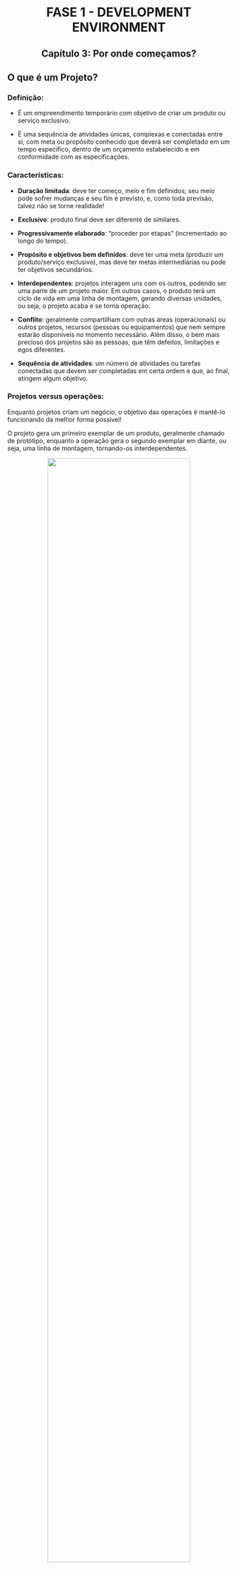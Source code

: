 <div id="fase01" align="center">
<h1>FASE 1 - DEVELOPMENT ENVIRONMENT</h1>
<h2>Capítulo 3: Por onde começamos?</h2>
</div>

## O que é um Projeto?

### Definição:

- É um empreendimento temporário com objetivo de criar um produto ou serviço exclusivo.

- É uma sequência de atividades únicas, complexas e conectadas entre si, com meta ou propósito conhecido que deverá ser completado em um tempo específico, dentro de um orçamento estabelecido e em conformidade com as especificações.

### Características:

- **Duração limitada**: deve ter começo, meio e fim definidos; seu meio pode sofrer mudanças e seu fim é previsto, e, como toda previsão, talvez não se torne realidade!

- **Exclusivo**: produto final deve ser diferente de similares.

- **Progressivamente elaborado**: “proceder por etapas” (incrementado ao longo do tempo).

- **Propósito e objetivos bem definidos**: deve ter  uma meta (produzir um produto/serviço exclusivo),   mas deve ter metas intermediárias ou pode ter objetivos secundários.

- **Interdependentes**: projetos interagem uns com os  outros, podendo ser uma parte de um projeto maior. Em outros casos, o produto terá um ciclo de vida em uma  linha de montagem, gerando diversas unidades, ou seja, o projeto acaba e se torna operação.

- **Conflito**: geralmente compartilham com outras áreas (operacionais) ou outros projetos, recursos (pessoas ou equipamentos) que nem sempre estarão  disponíveis no momento necessário. Além disso, o bem  mais precioso dos projetos são as pessoas, que têm defeitos, limitações e egos diferentes.

- **Sequência de atividades**: um número de atividades ou tarefas conectadas que devem ser completadas em certa ordem e que, ao final, atingem algum objetivo.

### Projetos versus operações:

Enquanto projetos criam um negócio, o objetivo das operações é mantê-lo funcionando da melhor forma possível!

O projeto gera um primeiro exemplar de um produto, geralmente chamado de protótipo, enquanto a operação gera o segundo exemplar em diante, ou seja, uma linha de montagem, tornando-os interdependentes.

<div align="center">
<img width="80%" src="../assets/projeto-versus-operacao.png" /><br>
<em>Diferenças entre projeto e operação.</em>
</div>

## Conceitos importantes:

### A) Partes interessadas (Stakeholders):

Partes interessadas são todas as pessoas afetadas pelo projeto, de forma positiva ou negativa (patrocinadores, proprietários, financiadores, governo, vizinhos, clientes, funcionários, fornecedores, incorporadores, gerentes, terceiros,entre outros).

### B) Gerenciamento de projetos:

Para que os projetos terminem no prazo estabelecido, de acordo com gastos previstos e contendo tudo que foi acertado, precisam ser  bem gerenciados; precisam de um bom planejamento e de uma execução bem controlada.

A `gerência de projetos` é constituída de uma série de ferramentas e técnicas utilizadas para descrever, organizar e monitorar o andamento das atividades do projeto. Seus benefícios incluem:

- Propósito bem definido e especificado.
- Escopo delineado com clareza.
- Controle independente, protegendo-o de flutuações operacionais.
- Medições mais fáceis.
- Alocações de recursos humanos mais flexíveis.
- Promove motivação e moral da equipe.
- Favorece a capacitação profissional dos recursos humanos.
- Facilita a discrição e a segurança (quando o projeto as requer).
- Mobilidade – projetos podem ser executados fora do ambiente da empresa.

## Gerente de projetos:

### Quem é?

Sua especialidade é a ***resolução de problemas***, viabilizando o projeto. Embora possa ter habilidades técnicas, não é um pré-requisito: ele contará com especialistas na equipe para quando a necessidade técnica surgir.

### Habilidades necessárias a um gerente de projetos:

- **Liderança**: enquanto gerentes buscam resultados e viabilização do projeto de acordo com as exigências, o líder expressa sua visão, busca o consenso quanto às metas estratégicas, direciona, inspira e motiva sua equipe.

- **Comunicação**: as formas oral e escrita de comunicação constituem o alicerce para um projeto bem-sucedido. Também deve assegurar  que as informações sejam explícitas, claras e completas em todas as atividades de comunicação do projeto.

- **Elaboração de orçamentos**: deve possuir conhecimentos básicos de finanças e contabilidade, pois precisa estabelecer (realizando estimativas de custos) e controlar o orçamento.

- **Planejamento**: importante para que o projeto saia no prazo, dentro do orçamento e de acordo com as especificações, deve-se  estabelecer como serão as atividades, e é essencial definir quem fará o que e quando!

- **Aptidões organizacionais**: manter a organização e fazer um bom gerenciamento de tempo.

- **Negociação e influência**: são necessárias competências de negociação para definição do escopo, orçamentos, alocação de negócios  compartilhados etc. É necessário conhecer muito bemas estruturas formais e informais de todas as organizações relacionadas ao projeto. Poder e política são técnicas usadas na influência.

- **Resolução de conflitos**: identificar sintomas de problemas, identificá-los e, quando necessário, tomar decisões e implementar soluções.

- **Formação e motivação de equipes**: o gerente de projeto define o espírito da equipe e a ajudará em tarefas da sua formação,  tornando-a funcional, além de ser reponsável pela motivação.

## Ativos de processos organizacionais:

Qualquer conhecimento, prática ou artefato de todas as organizações envolvidas que possam ser úteis para executar ou administrar o projeto (planos, processos, políticas, procedimentos e quaisquer bases de conhecimento).

### Categorias:

a) Processos e procedimentos:

- Padrões, políticas (de segurança, por exemplo), ciclos de vida padrão para os produtos ou projetos e políticas e procedimentos de qualidade, como auditorias de processos, listas de verificação, metas, entre outros.
- Diretrizes  padronizadas e critérios de medição de desempenho e de avaliação de propostas.
- Modelos, como de risco, EAP/WBS e diagrama de redes para cronogramas.
- Procedimentos de controles financeiros: relatórios de horas, análises de gastos, entre outros.
- Procedimentos de controle de mudanças de projeto.
- Diretrizes de encerramento de projeto: auditorias finais do projeto, avaliações, validações e critérios de aceitação de produto.

b) Base de conhecimento:

- Arquivos de projetos anteriores: linhas de base para escopo, custo, cronograma e qualidade, cronogramas de projeto e registro de riscos com suas ações de respostas planejadas.
- Bancos de dados de gerenciamento de configuração contendo as linhas de base de todos os padrões, políticas e procedimentos necessários para oficializar um projeto na empresa.
- Bases de conhecimento de informações históricas e lições aprendidas: bancos de dados de medição de processos que podem ser usados  para coletar e disponibilizar dados de medição de processos e produtos.
- Bancos de dados financeiros contendo informações, como: custos homem/hora, custos incorridos, orçamentos e outros dados financeiros.

## Fatores ambientais da empresa:

Condições pertinentes à empresa que influenciam ou restringem o projeto de alguma maneira. Alteram as opções de gerenciamento, influenciando de maneira positiva ou negativa, como:
- Cultura, estrutura e governança organizacional.
- Distribuições geográficas e infraestrutura das instalações da empresa.
- Normas governamentais ou do setor em questão.
- Recursos humanos existentes, com suas habilidades e conhecimentos.
- Administração de pessoal.
- Condições de mercado.
- Sistemas de autorização de trabalho da empresa.
- Clima político.
- Tolerância a risco das partes interessadas.
- Canais de comunicação estabelecidos.
- Bancos de dados comerciais que podem ser usados para estimativa de custos ou estudo de riscos.
- Sistema de informações do gerenciamento de projetos: software para cronograma, sistema de gerenciamento de configuração, coleta e distribuição de informações, como uma intranet etc.

## Processos de gerenciamento de projetos:

`Processo`: conjunto de atividades que, cumpridas na ordem apropriada, atingem um objetivo predefinido. Um projeto tem entradas (artefatos necessários à sua execução), técnicas e ferramentas que são aplicadas na execução e, como resultado, temos como saída os artefato(s) que era(m)o(s) seu(s) respectivo(s) objetivo(s)!

### Classificação:

- Processos de gerenciamento de projetos: focados em gerenciamento, utilizados para conduzir o projeto da maneira eficaz. Será o estudado em aula, pois são **considerados “boa prática”** (a aplicação desses processos pode aumentar as chances de sucesso de um projeto).
- Processos orientados a produtos: definidos pelo ciclo de vida do projeto, variando de acordo com a área de aplicação.

### Grupos de processos de gerenciamento de projeto:

Os processos de gerenciamento de projetos são agrupados em cinco categorias:

- Grupos de processos de iniciação: devem ser executados na definição de um novo projeto.
- Grupos de processos de planejamento: processos necessários para definir o escopo do projeto, refinar os projetos e determinar as ações necessárias para atingir as metas.
- Grupos de processos de execução: necessários para executar o trabalho definido e satisfazer as especificações do projeto.
- Grupos de processos de monitoramento e controle: exigidos para acompanhar e controlar o progresso e o desempenho do projeto.
- Grupos de processos de encerramento: necessários para finalizar o projeto ou fase de projeto.

Raramente são distintos ou ocorrem uma única vez: tratam-se de atividades sobrepostas e podem ocorrer ao longo de todo o projeto.

Há, ainda, um `ciclo  PDCA` definido para o gerenciamento de projetos, que compreende os atos de Planejar (Plan), Fazer (Do), Verificar (Check) e Agir (Act), repetindo diversas vezes durante a execução, dependendo do ciclo de vida. O grupo de processos de monitoramento e controle permeia os projetos do início ao fim.

## Conceitos Ágeis Modernos:

Há quatro `princípios básicos`:

1. Torne as pessoas sensacionais: inclua as pessoas que usam, produzem, compram, vendem e financiam os produtos e serviços.
2. Faça da segurança um pré-requisito: preze a construção de um produto seguro (proteção do tempo, informações, saúde, reputação, relacionamentos e investimentos das pessoas.
3. Erre rápido e aprenda rápido: aprender com o erro e não tornar a repeti-lo. 
4. Entregue valor a todo instante: entregas parciais são um dos pilares da agilidade, e o produto deve ter valor para o cliente.

A `gestão ágil de projetos` surgiu com a criação dos processos ágeis de desenvolvimento de software. O principal ***objetivo*** é permitir o controle das atividades de construção que utilizam técnicas ágeis para gerar informações gerenciais sobre o andamento e a evolução do projeto!

Processos ágeis possuem ***três características principais***:
- Requisitos de um projeto ágil são instáveis por natureza. São incluídos e excluídos requisitos à medida que o projeto evolui,  adequando-o às necessidades imediatas.
- Há uma interposição das fases de projeto e de implementação fazendo com que a arquitetura e os requisitos técnicos sejam tratados à medida que são criados.
- As fases de desenvolvimento do projeto não são sequenciais como de costume - ocorrem de acordo com as condições do projeto!

***Duas técnicas se destacam para gestão de projetos ágeis***: definição da estratégia e a construção incremental do software,  contendo  as  funcionalidades e construídas com a qualidade esperada e o feedback constante do cliente em todas as etapas, proporcionando agilidade na resolução de pendências e na avaliação dos requisitos.

No mercado, destacam-se dois métodos de gestão de projetos ágeis: ***método Extreme Project Management (XPM)*** e ***SCRUM***, processo da indústria automobilística adaptado à construção de software.

## Gestão de projetos com SCRUM:

### O que é SCRUM?

- É um dos frameworks mais utilizados para projetos ágeis.
- Faz uso de um processo incremental e iterativo que produz partes do projeto de forma constante, contendo funções definidas e priorizadas pelo cliente, que faz o aceite de cada entrega produzida em períodos de 1 a 4 semanas (o padrão mais comum de mercado é 2 semanas).
- Fundamentado nas questões ágeis do cliente como parte da equipe, incrementos em período de tempo fixo e aberto às solicitações de mudanças, sendo adaptativo em relação ao ambiente e colaborativo com as partes interessadas.

### Valores:

Está fundamentado em cinco valores:
- Compromisso (em apoiar uns aos outros e buscar atingir os objetivos).
- Foco (em fazer o melhor possível para atingir as metas).
- Abertura (para falar e ouvir membros do time e stakeholders).
- Respeito (entre pessoas, reconhecendo que cada membro do time é capaz e independente).
- Coragem (para fazer a coisa certa e trabalhar em problemas difíceis).

> Para mais informações, acessar [este](www.scrum.org) ou [este](www.scrumalliance.org) links!

### Papéis:

- `Scrum Master (SM)`: líder do processo de gerenciamento de projetos, apoiando tanto gerentes de projeto quanto membros do time de desenvolvimento e áreas de desenvolvimento de produto. Pode incluir também a gestão de projetos e do time, porém este nem sempre é o caso. Suas funções básicas são: proteger relacionamento com o cliente, resolver problemas que ocorrem durante o projeto, manter a equipe focada na execução do sprint e garantir o uso correto das regras SCRUM.

- `Product Owner (PO)`: representa o cliente no projeto. Tem conhecimento e autonomia para decidir e validar os produtos produzidos,  conhecer as necessidades do cliente e convocar outros usuários para ajudar na definição dos requisitos.

- `Time`: pessoas que realizam a construção do software; deve ser multidisciplinar (têm todas as habilidades e permissões necessárias para desenvolver, testar e entregar um incremento de produto) e autogerenciada. São responsáveis por definir o prazo e as metas dos Sprints (as quais tem prazo fixo, acordado por todos do Scrum Team, o que inclui o SM, o PO e os desenvolvedores).

### Características do SCRUM:

<div align="center">
<img width="80%" src="../assets/gestao-scrum.png" /><br>
<em>Processo de gestão com SCRUM.</em>
</div>

a. `Product backlog`:

- lista ordenada de necessidades (funcionais e não funcionais) de aprimoramento de produto.
- elaborada pelo Product Owner, que define o escopo inicial do projeto.
- não é um documento estático: é atualizado durante todo o processo de construção pelo PO para incluir mudanças que podem ocorrer no projeto.

b. `Reunião de Planejamento`:

- deve ser realizada no início de cada Sprint.
- objetivos:
    - priorizar o que será construído;
    - estimar o que pode ser realizado no Sprint;
    - detalhar as atividades que precisam ser executadas.
- todos os membros do projeto participam!

c. `Product backlog priorizado`:

- a partir do product backlog pelo PO, com a ajuda do Scrum Master.
- define a prioridade dos requisitos listados.
- é a base para o PO definir quais são as funcionalidades que farão parte dos Sprints.

d. `Sprint backlog`:

- a partir da lista priorizada de funcionalidades e da seleção daquelas que devem fazer parte do Sprint, a equipe deve realizar uma análise do que foi solicitado junto ao PO para estimar o que pode ser realizado no Sprint e definir quais são as atividades necessárias para construir o projeto.  
- com base nesse diálogo entre time e PO que serão definidos os objetivos do Sprint!

e. `Sprint`:

- fase de implementação das funcionalidades previstas no Sprint backlog.
- duração predeterminada de 1 a 4 semanas.
- não pdoe ser estendido ou encurtado.
- ao final, deve ter concluído todo o incremento de produto com qualidade.

f. `Reunião diária`:

- realizada diariamente pelo SM.
- duração máxima de 15 minutos.
- objetivos:
  - acompanhar atividades que estão sendo realizadas;
  - verificar se há problemas ou impedimentos.

g. Reunião de revisão (`Sprint review`):

- realizada após a conclusão de um Sprint.
- apresentar o resultado do trabalho ao PO e demais envolvidos, com o produto funcionando e realizando suas funções.
- ao final, os envolvidos podem fazer avaliação e definir se o incremento de produto será aceito.
- apontamentos de erros e melhorias devem ser inseridos no product backlog.

h. `Reunião de retrospectiva`:

- conduzida pelo Scrum Master.
- são discutidos pontos positivos e negativos durante a execução do Sprint.
- tem o objetivo de melhorar o desempenho dos próximos Sprints.

i. `Versão`:

- ao final do Sprint, o time deve ter produzido uma parte do produto capaz deser entregue, com alta qualidade, testada, completa e pronta. 
- o PO definirá se será uma versão isolada ou se aguardará a produção de novos Sprints para formar uma versão.

## Análise da abordagem tradicional e ágil

Método tradicional | Método ágil
--------------------|------------------------
Processo sequencial e dirigido à qualidade dos artefatos | Foco na rapidez de adequação às mudanças
Falta de flexibilidade em se adaptar à nova realidade | Capacidade de adequação às situações voláteis do ambiente (porém possui  informalidade implícita)

> Processos de gerenciamento ágeis envolvem uma série de quebras de paradigmas: equipe e cliente precisam ser treinados para haver uma melhor compreensão e efetividade.

<div align="center">
<img width="80%" src="../assets/caracteristicas-gerenciamento-agil.png" /><br>
<em>Características do gerenciamento ágil.</em>
</div>

## Análise comparativa: Gerenciamento Tradicional x Gerenciamento Ágil

PMBOK® (2012): guia de melhores práticas de gerenciamento de projetos. Os processos de gerenciamento de projetos são divididos em nove áreas de conhecimento que organizam a aplicação das técnicas e ferramentas necessárias: escopo, prazo, custo, qualidade, riscos, comunicação, recursos humanos, aquisição e integração.

Área do processo | Gerenciamento Tradicional | Gerenciamento Ágil
-----------------|---------------------------|-----------------------
Escopo | Bem definido nas fases iniciais, e definido por EAP (Estrutura analítica de projeto) | Escopo definido em alto nível e requisitos priorizados e definidos de forma iterativa; requer maior controle de gold plating
Tempo | Cronograma detalhado para realização de todo o projeto | Uso de controles (como Kanban) e entregas incrementais de 2-4 semanas
Custo | Monitoração das alterações para que não afete o custo | Requer maior controle considerando a rapidez nas alterações
Qualidade | Processos de verificação e validação e plano de testes | Programação em pares, testes incrementais
Riscos | Análise de riscos durante todo o ciclo de vida do projeto | Gestão de impedimentos no projeto
Comunicação | Documentado e formal | Implícita, interpessoal e colaborativa
RH | Papéis claros e bem definidos | Confiança nos membros e ambiente colaborativo
Aquisição | Controle por contrato e escopo bem definido e documentado | Presença do cliente, volatilidade de requisitos e pouca documentação
Integração | Plano de projeto detalhado e controle total pelo gerente | Plano do projeto evolutivo, gerente como facilitador
Partes envolvidas | Processo formal, controlado e atuação pontual | Fazem parte do projeto, interação constante!

Obs: gold plating é um termo que define a aceitação de solicitações do cliente sem análise ou processo formal, incorporadas ao projeto, sem custos e sem prazo adicional.

### Diferenças e similaridades entre abordagens:

1. Gestão do escopo:

a) Modelo tradicional:

- definição do escopo detalhado no início do projeto.
- toda informação levantada é detalhada na documentação.

b) Gerenciamento ágil:

- definir escopo em alto nível para entender o trabalho (visão de produto).
- requisitos priorizados.
- toda a equipe participa da definição, incluindo o cliente.
- há maior possibilidade de gold  plating, devido documentação mínima elaborada e pela interação próxima entre o cliente e a equipe (aumentar monitoração sobre novos requisitos a fim de evitá-lo).

2. Gestão de tempo:

a) Modelo tradicional:

- cronograma DETALHADO de todas as atividades.
- considerando o andamento do projeto, trata-se de uma projeção, estando sujeito à perda de prazo ou inseguranças.

b) Gerenciamento ágil:

- cronograma orientado ao produto.
- planejado de acordo com a prioridade funcional.
- iterações com duração de 1 a 4 semanas.

3. Gestão de custos:

a) Modelo tradicional:

- aterações são críticas e afetam todo o projeto.
- ênfase em controlar, monitorar e documentar essas mudanças.
- foco em controlar os custos contra o planejamento inicial.

b) Gerenciamento ágil:

- alterações são parte do projeto e incorporadas dentro da iteração mais apropriada e de comum acordo com o cliente.
- favorece a flexibilidade em atender ao cliente, porém o custo final pode sofrer grandes variações.

4. Gestão da qualidade:

Ambos os métodos consideram a qualidade essencial, e os padrões a serem seguidos devem ser estabelecidos no início do projeto. A diferença entre eles está na forma de garantir e controlar a qualidade (vide tabela acima).

5. Gestão de riscos:

A identificação, análise e respostas aos riscos do projeto são comuns às duas formas de gerenciamento de projetos.

Nos métodos ágeis, existe a atividade de tratamento e remoção de impedimentos que, de certa forma, pode ser comparada com a análise de riscos. O objetivo dessa remoção de impedimento é evitar que a equipe pare ou que fatores externos inflenciem nas atividades de desenvolvimento do software!

6. Gestão da comunicação:

Vide tabela; independe do método aplicado,decisões e assuntos críticos devem ser documentados e publicados a todos os envolvidos.

7. Gestão de Recursos Humanos:

As premiações e as comemorações pela realização de um projeto são fatores motivacionais comuns aos métodos tradicional e ágil.

8. Gestão da aquisição

9. Gestão da integração

10. Gestão das partes envolvidas:

Para as organizações conservadoras, existe ainda a possibilidade de mesclar as características de ambos os métodos, permitindo uma avaliação gradativa dos pontos fortes e das principais restrições das duas abordagens.

## FAST TEST

### 1. O framework SCRUM é um dos mais utilizados para projetos ágeis. Ele tem uma definição clara de papéis, cerimônias e artefatos. Selecione a alterntiva que descreve corretamente todas as responsabilidades do Product Owner.

> O Product Owner é o representante do cliente no projeto. É quem elabora o Product Backlog e o prioriza. Além disso, participa da definição do Sprint Backlog, da Sprint Review e decide se uma versão será lançada.

### 2. Existem muitas diferenças entre o gerenciamento tradicional e a gestão ágil. Selecione a alternativa que melhor descreve as diferenças entre esses métodos na área do processo de definição do escopo.

> No gerenciamento tradicional, o escopo é definido nas fases iniciais e formalizado por meio de EAP, enquanto na gestão ágil é definido em alto nível e detalhado tecnicamente à medida em que vai sendo priorizado.

### 3. Fatores ambientais são condições da empresa que influenciam ou restringem projetos de alguma maneira, aumentando ou diminuindo opções de gerenciamento. Selecione a alternativa que NÃO É um fator ambiental mas que pode impactar um projeto:

> Metodologia de gerenciamento de projetos, escolhida livremente pelo gerente de projetos.

### 4. De acordo com o PMBOK (2013), um projeto pode ser definido como um empreendimento temporário com o objetivo de criar um produto ou serviço exclusivo. Selecione a alternativa que exemplifica corretamente um projeto:

> Desenvolvimento de uma versão de um software que contém uma nova funcionalidade.

A análise de requisitos é uma fase do gerenciamento de projetos, e não corresponde a um projeto em si porque não cria um produto ou serviço. Apenas ajuda a habilitar que alguém crie o produto ou serviço no futuro.

### 5. A gestão ágil de projetos tem três características principais que a diferenciam da gestão de projetos tradicional. Selecione a alternativa que melhor descreve essas três características:

> Requisitos instáveis, permitindo ao cliente alterá-los à medida que o projeto evolui. Além disso, arquitetura e requisitos não são detalhados no início, mas definidos à medida que o projeto evolui. Assim, as fases do projeto não são necessariamente sequenciais.

### 6. Existem muitas diferenças entre o gerenciamento tradicional e a gestão ágil, porém há também áreas de processo nas quais ambos os métodos convergem. Selecione a alternativa que identifica quais são essas áreas de processo que convergem:

> Gestão de qualidade e de riscos são áreas nas quais as metodologias de gestão convergem. Apesar de haver diferenças nas formas de controle e gestão, elas obedecem aos mesmos princípios.

### 7. O framework SCRUM é um dos mais utilizados para projetos ágeis. Ele tem uma definição clara de papéis, cerimônias e artefatos. Selecione a alternativa que descreve corretamente todas as responsabilidades do Scrum Master:

> O Scrum Master é o líder do processo de gerenciamento de projetos, apoiando o time de desenvolvimento e PO em suas tarefas. Além disso, resolve problemas e conflitos e garante o uso das regras do SCRUM.

O Scrum Master é o faciltador entre a equipe e o cliente, ajudando a definir os processos em conjunto com o time, solucionando problemas e aplicando as regras do SCRUM. Dúvidas técnicas são de responsabilidade do próprio time.

### 8. O gerente de projetos é um profissional generalista, porém proficiente na resolução de problemas para viabilizar um projeto. Selecione a alternativa que descreve corretamente habilidades de um gerente de projetos:

> Viabilização de projeto de acordo com as exigências dos stakeholders, comunicando as ações necessárias a todos os envolvidos e solucionando conflitos por meio de negociação, influência e tomada de decisão.


[Voltar ao início!](https://github.com/monicaquintal/fintech)